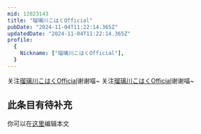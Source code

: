 ```yaml
---
mid: 12823143
title: "瑠璃川こはくOfficial"
pubDate: "2024-11-04T11:22:14.365Z"
updatedDate: "2024-11-04T11:22:14.365Z"
profile:
  {
    Nickname: ["瑠璃川こはくOfficial"],
  }
---
```


关注[瑠璃川こはくOfficial](https://space.bilibili.com/12823143)谢谢喵~ 关注[瑠璃川こはくOfficial](https://space.bilibili.com/12823143)谢谢喵~

## 此条目有待补充
你可以在[这里](https://github.com/Yuhanawa/VTuber.ICU/edit/master/src/content/v/瑠璃川こはくOfficial/index.md)编辑本文
